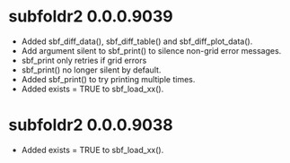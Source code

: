 # subfoldr2 0.0.0.9039

- Added sbf_diff_data(), sbf_diff_table() and sbf_diff_plot_data().
- Add argument silent to sbf_print() to silence non-grid error messages.
- sbf_print only retries if grid errors
- sbf_print() no longer silent by default.
- Added sbf_print() to try printing multiple times.
- Added exists = TRUE to sbf_load_xx().


# subfoldr2 0.0.0.9038

- Added exists = TRUE to sbf_load_xx().


